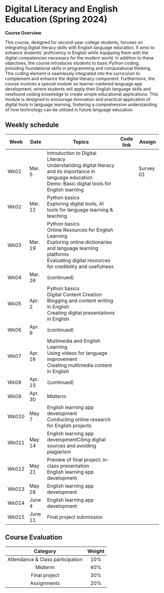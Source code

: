 # Digital Literacy and English Education (Spring 2024)

**Course Overview**

This course, designed for second-year college students, focuses on integrating digital literacy skills with English language education. It aims to enhance students' proficiency in English while equipping them with the digital competencies necessary for the modern world. In addition to these objectives, the course introduces students to basic Python coding, providing foundational skills in programming and computational thinking. This coding element is seamlessly integrated into the curriculum to complement and enhance the digital literacy component. Furthermore, the course involves a special module on learner-centered language app development, where students will apply their English language skills and newfound coding knowledge to create simple educational applications. This module is designed to encourage innovation and practical application of digital tools in language learning, fostering a comprehensive understanding of how technology can be utilized in future language education.

## Weekly schedule
|Week|Date|Topics|Code link|Assign|
|--|--|--|--|--|
|Wk01|Mar. 5|Introduction to Digital Literacy <br> Understanding digital literacy and its importance in language education<br> Demo: Basic digital tools for English learning||Survey 01|
|Wk02|Mar. 12|Python basics <br> Exploring digital tools, AI tools for language learning & teaching|||
|Wk03|Mar. 19|Python basics <br>Online Resources for English Learning <br> Exploring online dictionaries and language learning platforms <br> Evaluating digital resources for credibility and usefulness|||
|Wk04|Mar. 26|(continued)|||
|Wk05|Apr. 2|Python basics <br>Digital Content Creation <Br> Blogging and content writing in English <br> Creating digital presentations in English|||
|Wk06|Apr. 9|(continued)|||
|Wk07|Apr. 16|Multimedia and English Learning <br> Using videos for language improvement <br> Creating multimedia content in English|||
|Wk08|Apr. 23|(continued)|||
|Wk09|Apr. 30|Midterm|||
|Wk010|May 7|English learning app development <br> Conducting online research for English projects|||
|Wk011|May 14|English learning app developmentCiting digital sources and avoiding plagiarism|||
|Wk012|May 21|Preview of final project: in-class presentation <Br> English learning app development|||
|Wk013|May 28|English learning app development|||
|Wk014|June 4|English learning app development|||
|Wk015|June 11|Final project submission|||

## Course Evaluation

|Category| Weight|
|:--:|:--:|
|Attendance & Class participation| 10% |
|Midterm|40%|
|Final project|30%|
|Assignments|20%|

